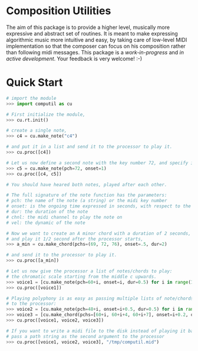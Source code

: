 # Composition Utilities

The aim of this package is to provide a higher level, musically more expressive and abstract set of routines.
It is meant to make expressing algorithmic music more intuitive and easy, by taking care of low-level MIDI implementation
so that the composer can focus on his composition rather than following midi messages.
This package is a *work-in-progress* and *in active development*. Your feedback is very welcome! :-)

# Quick Start

```python
# import the module
>>> import computil as cu

# First initialize the module,
>>> cu.rt.init()

# create a single note,
>>> c4 = cu.make_note("c4")

# and put it in a list and send it to the processor to play it.
>>> cu.proc([c4])

# Let us now define a second note with the key number 72, and specify it's starting time (onset) to be 1 second after the processor starts.
>>> c5 = cu.make_note(pch=72, onset=1)
>>> cu.proc([c4, c5])

# You should have heared both notes, played after each other.

# The full signature of the note function has the parameters:
# pch: the name of the note (a string) or the midi key number
# onset: is the ongoing time expressed in seconds, with respect to the process start time 0 (default is 0, which means now)
# dur: the duration of the note
# chnl: the midi channel to play the note on
# vel: the dynamic of the note

# Now we want to create an A minor chord with a duration of 2 seconds, 
# and play it 1/2 second after the processor starts,
>>> a_min = cu.make_chord(pchs=(69, 72, 76), onset=.5, dur=2)

# and send it to the processor to play it.
>>> cu.proc([a_min])

# Let us now give the processor a list of notes/chords to play:
# the chromatic scale starting from the middle c upwards.
>>> voice1 = [cu.make_note(pch=60+i, onset=i, dur=0.5) for i in range(12)]
>>> cu.proc([voice1])

# Playing polyphony is as easy as passing multiple lists of note/chords
# to the processor:
>>> voice2 = [cu.make_note(pch=48+i, onset=i+0.5, dur=0.5) for i in range(12)]
>>> voice3 = [cu.make_chord(pchs=[60+i, 60+i+4, 60+i+7], onset=i+0.2, dur=0.5) for i in range(12)]
>>> cu.proc([voice1, voice2, voice3])

# If you want to write a midi file to the disk instead of playing it back
# pass a path string as the second argument to the processor
>>> cu.proc([voice1, voice2, voice3], "/tmp/computil.mid")
```
